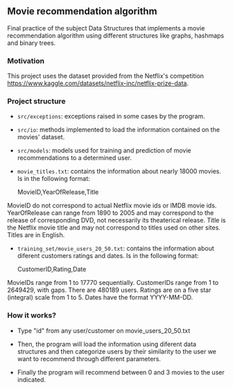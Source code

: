 ## Movie recommendation algorithm
Final practice of the subject Data Structures that implements a movie recommendation algorithm using different structures like graphs, hashmaps and binary trees.

### Motivation
This project uses the dataset provided from the Netflix's competition https://www.kaggle.com/datasets/netflix-inc/netflix-prize-data.

### Project structure
- `src/exceptions`: exceptions raised in some cases by the program.
- `src/io`: methods implemented to load the information contained on the movies' dataset.
- `src/models`: models used for training and prediction of movie recommendations to a determined user.

- `movie_titles.txt`: contains the information about nearly 18000 movies. Is in the following format:

    MovieID,YearOfRelease,Title

MovieID do not correspond to actual Netflix movie ids or IMDB movie ids.
YearOfRelease can range from 1890 to 2005 and may correspond to the release of
corresponding DVD, not necessarily its theaterical release.
Title is the Netflix movie title and may not correspond to
titles used on other sites. Titles are in English.

- `training_set/movie_users_20_50.txt`:  contains the information about diferent customers ratings and dates. Is in the following format:

    CustomerID,Rating,Date

MovieIDs range from 1 to 17770 sequentially.
CustomerIDs range from 1 to 2649429, with gaps. There are 480189 users.
Ratings are on a five star (integral) scale from 1 to 5.
Dates have the format YYYY-MM-DD.

### How it works?
- Type "id" from any user/customer on movie_users_20_50.txt

- Then, the program will load the information using diferent data structures and then categorize users by their similarity to the     user we want to recommend through different parameters. 
- Finally the program will recommend between 0 and 3 movies to the user indicated.  


